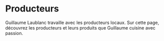 # Producteurs

Guillaume Laublanc travaille avec les producteurs locaux. Sur cette page, découvrez les producteurs et leurs produits que Guillaume cuisine avec passion.